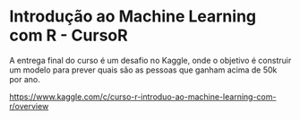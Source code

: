 # Introdução ao Machine Learning com R - CursoR

A entrega final do curso é um desafio no Kaggle, onde o objetivo é construir um modelo para prever quais são as pessoas que ganham acima de 50k por ano.

https://www.kaggle.com/c/curso-r-introduo-ao-machine-learning-com-r/overview
